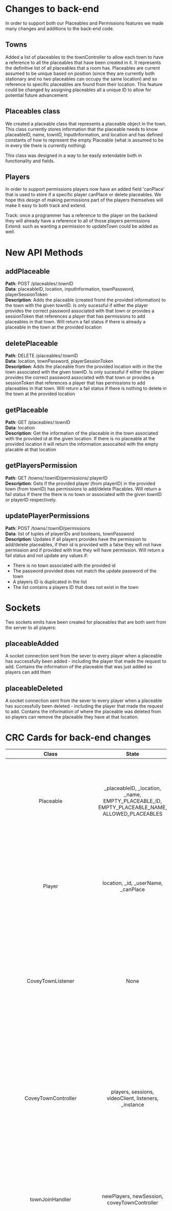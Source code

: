 # Changes to back-end

In order to support both our Placeables and Permissions features we made many changes and additions to the back-end code.

## Towns

Added a list of placeables to the townController to allow each town to have a reference to all the placeables that have been created in it.
It represents the definitive list of all placeables that a room has.
Placeables are current assumed to be unique based on position (since they are currently both stationary and no two placeables can occupy the same location)
and so reference to specific placeables are found from their location.
This feature could be changed by assigning placeables all a unique ID to allow for potential future advancement

## Placeables class

We created a placeable class that represents a placeable object in the town.
This class currently stores information that the placeable needs to know
placeableID, name, townID, InputInformation, and location
and has defined constants of how to represent the empty Placeable (what is assumed to be in every tile there is currently nothing)

This class was designed in a way to be easily extendable both in functionality and fields.

## Players

In order to support permissions players now have an added field 'canPlace' that is used to store if a specific player canPlace or delete placeables.
We hope this design of making permissions part of the players themselves will make it easy to both track and extend.

Track: once a programmer has a reference to the player on the backend they will already have a reference to all of those players permissions <br />
Extend: such as wanting a permission to updateTown could be added as well.

# New API Methods

## addPlaceable

**Path**: POST /placeables/:townID <br />
**Data**: placeableID, location, inputInformation, townPassword, playerSessionToken <br />
**Description**: Adds the placeable (created fromt the provided information) to the town with the given townID. Is only sucessful if either the player provides the correct password associated with that town or provides a sessionToken that references a player that has permissions to add placeables in that town.
Will return a fail status if there is already a placeable in the town at the provided location

## deletePlaceable

**Path**: DELETE /placeables/:townID <br />
**Data**: location, townPassword, playerSessionToken <br />
**Description**: Adds the placeable from the provided location with in the the town associated with the given townID. Is only sucessful if either the player provides the correct password associated with that town or provides a sessionToken that references a player that has permissions to add placeables in that town.
Will return a fail status if there is nothing to delete in the town at the provided location

## getPlaceable

**Path**: GET /placeables/:townID <br />
**Data**: location <br />
**Description**: Get the information of the placeable in the town associated with the provided id at the given location.
If there is no placeable at the provided location it will return the information assocaited with the empty placable at that location

## getPlayersPermission

**Path**: GET /towns/:townID/permissions/:playerID <br />
**Description**: Gets if the provided player (from playerID) in the provided town (from townID) has permissions to add/delete Placables.
Will return a fail status if there the there is no town or associated with the given townID or playerID respectively.

## updatePlayerPermissions

**Path**: POST /towns/:townID/permissions <br />
**Data**: list of tuples of playerIDs and booleans, townPassword <br />
**Description**: Updates if all players provides have the permission to add/delete placeables, if their id is provided with a false they will not have permission and if provided with true they will have permission.
Will return a fail status and not update any values if:

- There is no town associated with the provided id
- The password provided does not match the update password of the town
- A players ID is duplicated in the list
- The list contains a players ID that does not exist in the town

# Sockets

Two sockets emits have been created for placeables that are both sent from the server to all players:

## placeableAdded

A socket connection sent from the sever to every player when a placeable has successfully been added - including the player that made the request to add.
Contains the information of the placeable that was just added so players can add them

## placeableDeleted

A socket connection sent from the sever to every player when a placeable has successfully been deleted - including the player that made the request to add.
Contains the information of where the placeable was deleted from so players can remove the placeable they have at that location.

# CRC Cards for back-end changes

|              Class              |                                              State                                              |                                                                                                     Responsibility                                                                                                     |                                         Collaborators                                          |
| :-----------------------------: | :---------------------------------------------------------------------------------------------: | :--------------------------------------------------------------------------------------------------------------------------------------------------------------------------------------------------------------------: | :--------------------------------------------------------------------------------------------: |
|            Placeable            | \_placeableID, \_location, \_name, EMPTY_PLACEABLE_ID, EMPTY_PLACEABLE_NAME, ALLOWED_PLACEABLES |                                   Represents the placeables that can be added by a player to a town. Stores the secret tokens that this player uses to access resources in the town.                                   |                CoveyTownController,CoveyTownListener, CoveyTownRequestHandlers                 |
|             Player              |                             location, \_id, \_userName, \_canPlace                              |                                 Represents the user who is connected to a player object. Initialises the player with location, id and username and permission to delete/add placeable.                                 |        PlayerSession, CoveyTownListener, CoveyTownRequestHandlers, CoveyTownController         |
|        CoveyTownListener        |                                              None                                               |                Defines a listener in each town. Updates when a player joins, moves or disconnects the town, when a placeable is added to the town, placeable is deleted, or when the town is destroyed.                |                Player, Placeable CoveyTownRequestHandlers, CoveyTownController                 |
|       CoveyTownController       |                      players, sessions, videoClient, listeners, \_instance                      | Implements the logic of each town such as joining of a player into the town, moving from the location and leaving a town, placeable addition, placeable deletion, updating player permission to add/ delete placables. | CoveyTownListener,Player, PlayerSession, TwilioVideo, IVideoClient, CoverTownsStore, Placeable |
|         townJoinHandler         |                           newPlayers, newSession, coveyTownController                           |                                             Process a player's request to join a town. Returns a sessionToken that is used by the client to make subscription to the town.                                             |          CoverTownController, Player, TownJoinRequest,town, Placeable, PlayerSession           |
|      addPlacableAPIMethod       |                                              None                                               |                                         Process a player's request to add placables to a town. Returns a sessionToken that is used by the client to add placables to the town.                                         |                                 CoverTownRequestHandlers, town                                 |
|    deletePlaceableAPIMethod     |                                              None                                               |                                       Process a player's request to delete placables on a town. Returns a sessionToken that is used by the client to add placeables to the town.                                       |                                 CoverTownRequestHandlers, town                                 |
|      getPlacableAPIMethod       |                                              None                                               |                                                 Process a player's request to get the placables details on a town. Returns a sessionToken that is used by the client.                                                  |                                 CoverTownRequestHandlers, town                                 |
| updatePlayerPermissionAPIMethod |                                              None                                               |                                 Process a player's request to get permissions for the addition or deletion of placables in a town. Returns a sessionToken that is used by the client.                                  |                                 CoverTownRequestHandlers, town                                 |
|     townSubscriptionHandler     |                           newPlayers, newSession, coveyTownController                           |                                                                             Process a remote player's subscription to updates for a town.                                                                              |                                   CoverTownController, town                                    |

# Changes to front-end

In order to display both our Placeables and Permissions features we made many changes and additions to the front-end code.

## coveyAppState

The following fields are now being stored in the coveyAppState:

- placeables - Stores the list of placeables that have been placed in the current room.
- currentTownID - Stores the townID of the room we are currently in.
- apiClient - An object of TownServiceClient that provides the service calls used. The API calls for adding and deleting are used inside CoveyGameScene
- sessionToken -

## WorldMap

## PermissionsButton

This component was created to display the Permissions button. This component is being rendered in the MenuBar component, so that it displays alongside the Town Settings and A/V Settings buttons. Clicking on the Permissions button opens up a Chakra UI Modal with options for entering password and changing player's permissions.

## Placeable Images

## Placable Components

# UI Changes
